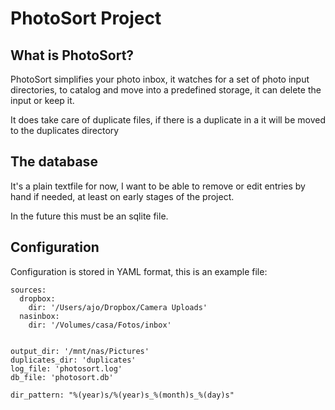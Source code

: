 # PhotoSort Project

## What is PhotoSort?

PhotoSort simplifies your photo inbox, it watches for a set of photo
input directories, to catalog and move into a predefined storage,
it can delete the input or keep it.

It does take care of duplicate files, if there is a duplicate in a
it will be moved to the duplicates directory

## The database

It's a plain textfile for now, I want to be able to remove or edit
entries by hand if needed, at least on early stages of the project.

In the future this must be an sqlite file.

## Configuration

Configuration is stored in YAML format, this is an example file:

```
sources:
  dropbox:
    dir: '/Users/ajo/Dropbox/Camera Uploads'
  nasinbox:
    dir: '/Volumes/casa/Fotos/inbox'


output_dir: '/mnt/nas/Pictures'
duplicates_dir: 'duplicates'
log_file: 'photosort.log'
db_file: 'photosort.db'

dir_pattern: "%(year)s/%(year)s_%(month)s_%(day)s"
```

